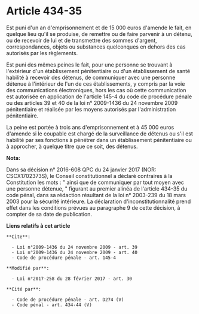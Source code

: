 # Article 434-35

Est puni d'un an d'emprisonnement et de 15 000 euros d'amende le fait, en quelque lieu qu'il se produise, de remettre ou de
faire parvenir à un détenu, ou de recevoir de lui et de transmettre des sommes d'argent, correspondances, objets ou
substances quelconques en dehors des cas autorisés par les règlements.

Est puni des mêmes peines le fait, pour une personne se trouvant à l'extérieur d'un établissement pénitentiaire ou d'un
établissement de santé habilité à recevoir des détenus, de communiquer avec une personne détenue à l'intérieur de l'un de ces
établissements, y compris par la voie des communications électroniques, hors les cas où cette communication est autorisée en
application de l'article 145-4 du code de procédure pénale ou des articles 39 et 40 de la loi n° 2009-1436 du 24 novembre
2009 pénitentiaire et réalisée par les moyens autorisés par l'administration pénitentiaire.

La peine est portée à trois ans d'emprisonnement et à 45 000 euros d'amende si le coupable est chargé de la surveillance de
détenus ou s'il est habilité par ses fonctions à pénétrer dans un établissement pénitentiaire ou à approcher, à quelque titre
que ce soit, des détenus.

**Nota:**

Dans sa décision n° 2016-608 QPC du 24 janvier 2017 (NOR: CSCX1702373S), le Conseil constitutionnel a déclaré contraires à la
Constitution les mots : " ainsi que de communiquer par tout moyen avec une personne détenue, " figurant au premier alinéa de
l'article 434-35 du code pénal, dans sa rédaction résultant de la loi n° 2003-239 du 18 mars 2003 pour la sécurité
intérieure. La déclaration d'inconstitutionnalité prend effet dans les conditions prévues au paragraphe 9 de cette décision,
à compter de sa date de publication.

**Liens relatifs à cet article**

	**Cite**:

	  - Loi n°2009-1436 du 24 novembre 2009 - art. 39
	  - Loi n°2009-1436 du 24 novembre 2009 - art. 40
	  - Code de procédure pénale - art. 145-4

	**Modifié par**:

	  - Loi n°2017-258 du 28 février 2017 - art. 30

	**Cité par**:

	  - Code de procédure pénale - art. D274 (V)
	  - Code pénal - art. 434-44 (V)
